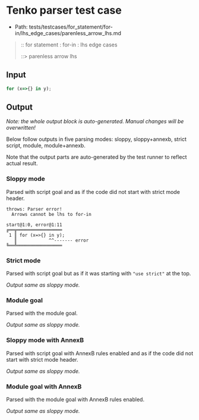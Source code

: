 # Tenko parser test case

- Path: tests/testcases/for_statement/for-in/lhs_edge_cases/parenless_arrow_lhs.md

> :: for statement : for-in : lhs edge cases
>
> ::> parenless arrow lhs

## Input

`````js
for (x=>{} in y);
`````

## Output

_Note: the whole output block is auto-generated. Manual changes will be overwritten!_

Below follow outputs in five parsing modes: sloppy, sloppy+annexb, strict script, module, module+annexb.

Note that the output parts are auto-generated by the test runner to reflect actual result.

### Sloppy mode

Parsed with script goal and as if the code did not start with strict mode header.

`````
throws: Parser error!
  Arrows cannot be lhs to for-in

start@1:0, error@1:11
╔══╦═════════════════
 1 ║ for (x=>{} in y);
   ║            ^^------- error
╚══╩═════════════════

`````

### Strict mode

Parsed with script goal but as if it was starting with `"use strict"` at the top.

_Output same as sloppy mode._

### Module goal

Parsed with the module goal.

_Output same as sloppy mode._

### Sloppy mode with AnnexB

Parsed with script goal with AnnexB rules enabled and as if the code did not start with strict mode header.

_Output same as sloppy mode._

### Module goal with AnnexB

Parsed with the module goal with AnnexB rules enabled.

_Output same as sloppy mode._
